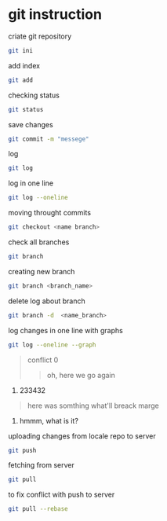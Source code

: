 # git instruction
criate git repository
```sh 
git ini
```
add index
```sh
git add
```
checking status
```sh
git status
```
save changes
```sh
git commit -m "messege"
```
log 
```sh
git log 
```
log in one line
```sh
git log --oneline
```
moving throught commits
```sh
git checkout <name branch>
```
check all branches
```sh
git branch
```
creating new branch
```sh
git branch <branch_name>
```
delete log about branch
```sh 
git branch -d  <name_branch>
```
log changes in one line with graphs
```sh
git log --oneline --graph
```
>conflict 0
>>oh, here we go again 
1. 233432
  
>here was somthing what'll breack marge
1. hmmm, what is it?

uploading changes from locale repo to server
```sh
git push
```
fetching from server
```sh
git pull
```
to fix conflict with push to server
```sh
git pull --rebase
```
